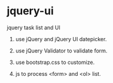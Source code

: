 jquery-ui
=========

jquery task list and UI

1. use jQuery and jQuery UI datepicker.

2. use jQuery Validator to validate form.

3. use bootstrap.css to customize.

4. js to process &lt;form> and &lt;ol> list.